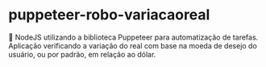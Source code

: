 # puppeteer-robo-variacaoreal
🤖 NodeJS utilizando a biblioteca Puppeteer para automatização de tarefas. Aplicação verificando a variação do real com base na moeda de desejo do usuário, ou por padrão, em relação ao dólar.
